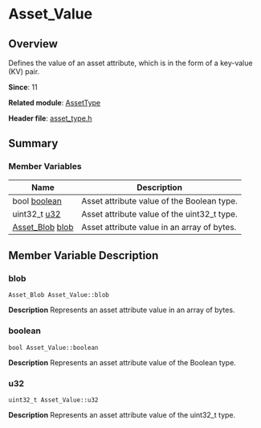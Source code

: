 # Asset_Value


## Overview

Defines the value of an asset attribute, which is in the form of a key-value (KV) pair.

**Since**: 11

**Related module**: [AssetType](_asset_type.md)

**Header file**: [asset_type.h](asset__type_8h.md)

## Summary


### Member Variables

| Name| Description|
| -------- | -------- |
| bool [boolean](#boolean) | Asset attribute value of the Boolean type. |
| uint32_t [u32](#u32) | Asset attribute value of the uint32_t type. |
| [Asset_Blob](_asset___blob.md) [blob](#blob) | Asset attribute value in an array of bytes. |


## Member Variable Description


### blob

```
Asset_Blob Asset_Value::blob
```
**Description**
Represents an asset attribute value in an array of bytes.


### boolean

```
bool Asset_Value::boolean
```
**Description**
Represents an asset attribute value of the Boolean type.


### u32

```
uint32_t Asset_Value::u32
```
**Description**
Represents an asset attribute value of the uint32_t type.

